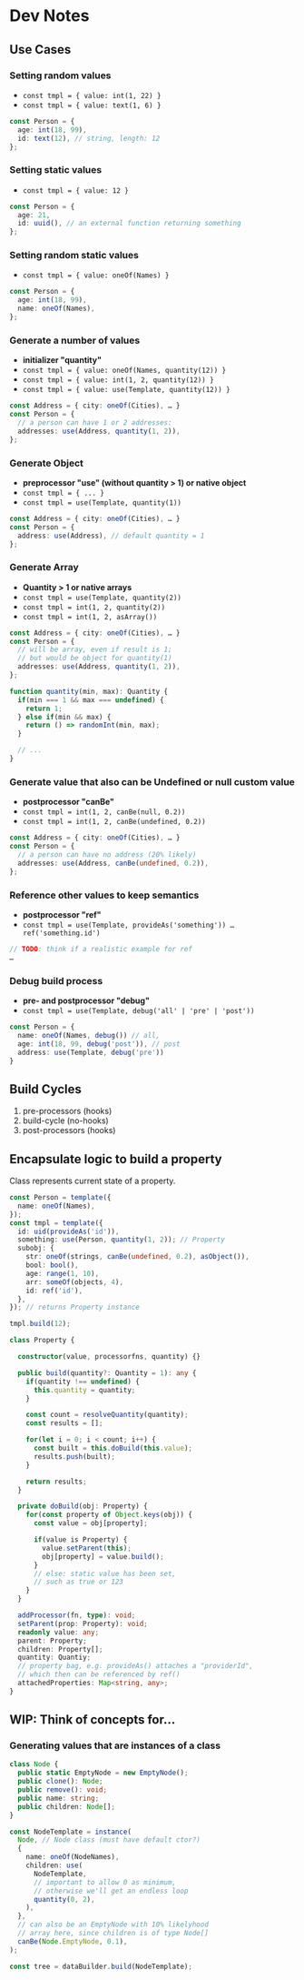 # Dev Notes

## Use Cases

### Setting random values

- `const tmpl = { value: int(1, 22) }`
- `const tmpl = { value: text(1, 6) }`

```ts
const Person = {
  age: int(18, 99),
  id: text(12), // string, length: 12
};
```

### Setting static values

- `const tmpl = { value: 12 }`

```ts
const Person = {
  age: 21,
  id: uuid(), // an external function returning something
};
```

### Setting random static values

- `const tmpl = { value: oneOf(Names) }`

```ts
const Person = {
  age: int(18, 99),
  name: oneOf(Names),
};
```

### Generate a number of values

- **initializer "quantity"**
- `const tmpl = { value: oneOf(Names, quantity(12)) }`
- `const tmpl = { value: int(1, 2, quantity(12)) }`
- `const tmpl = { value: use(Template, quantity(12)) }`

```ts
const Address = { city: oneOf(Cities), … }
const Person = {
  // a person can have 1 or 2 addresses:
  addresses: use(Address, quantity(1, 2)),
};
```

### Generate Object

- **preprocessor "use" (without quantity > 1) or native object**
- `const tmpl = { ... }`
- `const tmpl = use(Template, quantity(1))`

```ts
const Address = { city: oneOf(Cities), … }
const Person = {
  address: use(Address), // default quantity = 1
};
```

### Generate Array

- **Quantity > 1 or native arrays**
- `const tmpl = use(Template, quantity(2))`
- `const tmpl = int(1, 2, quantity(2))`
- `const tmpl = int(1, 2, asArray())`

```ts
const Address = { city: oneOf(Cities), … }
const Person = {
  // will be array, even if result is 1;
  // but would be object for quantity(1)
  addresses: use(Address, quantity(1, 2)),
};

function quantity(min, max): Quantity {
  if(min === 1 && max === undefined) {
    return 1;
  } else if(min && max) {
    return () => randomInt(min, max);
  }

  // ...
}
```

### Generate value that also can be Undefined or null custom value

- **postprocessor "canBe"**
- `const tmpl = int(1, 2, canBe(null, 0.2))`
- `const tmpl = int(1, 2, canBe(undefined, 0.2))`

```ts
const Address = { city: oneOf(Cities), … }
const Person = {
  // a person can have no address (20% likely)
  addresses: use(Address, canBe(undefined, 0.2)),
};
```

### Reference other values to keep semantics

- **postprocessor "ref"**
- `const tmpl = use(Template, provideAs('something')) … ref('something.id')`

```ts
// TODO: think if a realistic example for ref
…
```

### Debug build process

- **pre- and postprocessor "debug"**
- `const tmpl = use(Template, debug('all' | 'pre' | 'post'))`

```ts
const Person = {
  name: oneOf(Names, debug()) // all,
  age: int(18, 99, debug('post')), // post
  address: use(Template, debug('pre'))
}
```

## Build Cycles

1. pre-processors (hooks)
1. build-cycle (no-hooks)
1. post-processors (hooks)

## Encapsulate logic to build a property

Class represents current state of a property.

```ts
const Person = template({
  name: oneOf(Names),
});
const tmpl = template({
  id: uid(provideAs('id')),
  something: use(Person, quantity(1, 2)); // Property
  subobj: {
    str: oneOf(strings, canBe(undefined, 0.2), asObject()),
    bool: bool(),
    age: range(1, 10),
    arr: someOf(objects, 4),
    id: ref('id'),
  },
}); // returns Property instance

tmpl.build(12);

class Property {

  constructor(value, processorfns, quantity) {}

  public build(quantity?: Quantity = 1): any {
    if(quantity !== undefined) {
      this.quantity = quantity;
    }

    const count = resolveQuantity(quantity);
    const results = [];

    for(let i = 0; i < count; i++) {
      const built = this.doBuild(this.value);
      results.push(built);
    }

    return results;
  }

  private doBuild(obj: Property) {
    for(const property of Object.keys(obj)) {
      const value = obj[property];

      if(value is Property) {
        value.setParent(this);
        obj[property] = value.build();
      }
      // else: static value has been set,
      // such as true or 123
    }
  }

  addProcessor(fn, type): void;
  setParent(prop: Property): void;
  readonly value: any;
  parent: Property;
  children: Property[];
  quantity: Quantiy;
  // property bag, e.g. provideAs() attaches a "providerId",
  // which then can be referenced by ref()
  attachedProperties: Map<string, any>;
}

```

## WIP: Think of concepts for…

### Generating values that are instances of a class

```ts
class Node {
  public static EmptyNode = new EmptyNode();
  public clone(): Node;
  public remove(): void;
  public name: string;
  public children: Node[];
}

const NodeTemplate = instance(
  Node, // Node class (must have default ctor?)
  {
    name: oneOf(NodeNames),
    children: use(
      NodeTemplate,
      // important to allow 0 as minimum,
      // otherwise we'll get an endless loop
      quantity(0, 2),
    ),
  },
  // can also be an EmptyNode with 10% likelyhood
  // array here, since children is of type Node[]
  canBe(Node.EmptyNode, 0.1),
);

const tree = dataBuilder.build(NodeTemplate);
```
